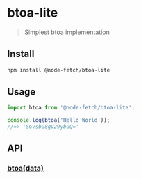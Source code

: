 # btoa-lite

> Simplest btoa implementation

## Install

```sh
npm install @node-fetch/btoa-lite
```

## Usage

```js
import btoa from '@node-fetch/btoa-lite';

console.log(btoa('Hello World'));
//=> 'SGVsbG8gV29ybGQ='
```

## API

### [btoa(data)](https://developer.mozilla.org/en-US/docs/Web/API/WindowOrWorkerGlobalScope/btoa)
